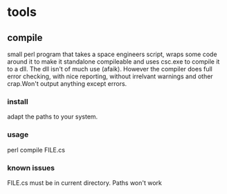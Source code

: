 # tools

## compile
small perl program that takes a space engineers script, wraps some code around it to make it standalone compileable and uses csc.exe to compile it to a dll. The dll isn't of much use (afaik). However the compiler does full error checking, with nice reporting, without irrelvant warnings and other crap.Won't output anything except errors.

### install
adapt the paths to your system.

### usage
perl compile FILE.cs   

### known issues
FILE.cs must be in current directory. Paths won't work 
